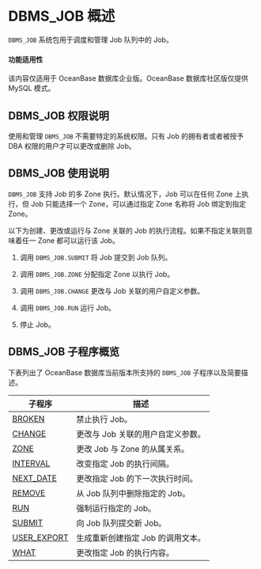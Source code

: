 DBMS_JOB 概述 
================================

`DBMS_JOB` 系统包用于调度和管理 Job 队列中的 Job。

  <main id="notice" >
    <h4>功能适用性</h4>
    <p>该内容仅适用于 OceanBase 数据库企业版。OceanBase 数据库社区版仅提供 MySQL 模式。</p>
  </main>

DBMS_JOB 权限说明
----------------------------------

使用和管理 `DBMS_JOB` 不需要特定的系统权限。只有 Job 的拥有者或者被授予 DBA 权限的用户才可以更改或删除 Job。

DBMS_JOB 使用说明 
----------------------------------

`DBMS_JOB` 支持 Job 的多 Zone 执行。默认情况下，Job 可以在任何 Zone 上执行，但 Job 只能选择一个 Zone，可以通过指定 Zone 名称将 Job 绑定到指定 Zone。

以下为创建、更改或运行与 Zone 关联的 Job 的执行流程。如果不指定关联则意味着任一 Zone 都可以运行该 Job。

1. 调用 `DBMS_JOB.SUBMIT` 将 Job 提交到 Job 队列。


2. 调用 `DBMS_JOB.ZONE` 分配指定 Zone 以执行 Job。


3. 调用 `DBMS_JOB.CHANGE` 更改与 Job 关联的用户自定义参数。


4. 调用 `DBMS_JOB.RUN` 运行 Job。


5. 停止 Job。

   

DBMS_JOB 子程序概览 
-----------------------------------

下表列出了 OceanBase 数据库当前版本所支持的 `DBMS_JOB` 子程序以及简要描述。


|                            子程序                             |          描述          |
|------------------------------------------------------------|----------------------|
| [BROKEN](../8800.dbms-job-oracle/200.broken-oracle.md)      | 禁止执行 Job。            |
| [CHANGE](../8800.dbms-job-oracle/300.change-oracle.md)      | 更改与 Job 关联的用户自定义参数。  |
| [ZONE](../8800.dbms-job-oracle/400.zone-oracle.md)        | 更改 Job 与 Zone 的从属关系。 |
| [INTERVAL](../8800.dbms-job-oracle/500.interval-oracle.md)    | 改变指定 Job 的执行间隔。      |
| [NEXT_DATE](../8800.dbms-job-oracle/600.next-date-oracle.md)   | 更改指定 Job 的下一次执行时间。   |
| [REMOVE](../8800.dbms-job-oracle/700.remove-oracle.md)      | 从 Job 队列中删除指定的 Job。  |
| [RUN](../8800.dbms-job-oracle/800.run-oracle.md)         | 强制运行指定的 Job。         |
| [SUBMIT](../8800.dbms-job-oracle/900.submit-oracle.md)      | 向 Job 队列提交新 Job。     |
| [USER_EXPORT](../8800.dbms-job-oracle/1000.user-export-oracle.md) | 生成重新创建指定 Job 的调用文本。  |
| [WHAT](../8800.dbms-job-oracle/1100.what-oracle.md)        | 更改指定 Job 的执行内容。      |


